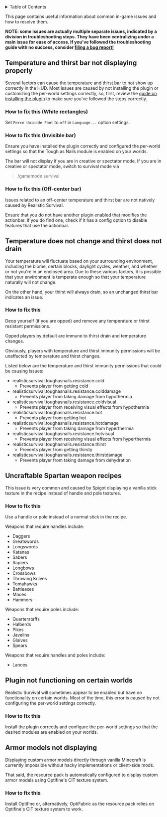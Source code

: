 <!-- START doctoc generated TOC please keep comment here to allow auto update -->
<!-- DON'T EDIT THIS SECTION, INSTEAD RE-RUN doctoc TO UPDATE -->
<details>
<summary>Table of Contents</summary>

- [Temperature and thirst bar not displaying properly](#temperature-and-thirst-bar-not-displaying-properly)
- [Temperature does not change and thirst does not drain](#temperature-does-not-change-and-thirst-does-not-drain)
- [Uncraftable Spartan weapon recipes](#uncraftable-spartan-weapon-recipes)
- [Plugin not functioning on certain worlds](#plugin-not-functioning-on-certain-worlds)
- [Armor models not displaying](#armor-models-not-displaying)

</details>
<!-- END doctoc generated TOC please keep comment here to allow auto update -->

This page contains useful information about common in-game issues and how to resolve them.<br>

**NOTE: some issues are actually multiple separate issues, indicated by a division in troubleshooting steps. They have been centralizing under a main issue for ease of access.
If you've followed the troubleshooting guide with no success, consider [filing a bug report!](https://github.com/ValMobile/RealisticSurvival/wiki/How-to-report-bugs)**

## Temperature and thirst bar not displaying properly
Several factors can cause the temperature and thirst bar to not show up correctly in the HUD. 
Most issues are caused by not installing the plugin or customizing the per-world settings correctly, 
so, first, review the [guide on installing the plugin](https://github.com/ValMobile/RealisticSurvival/wiki/Installing-Realistic-Survival) to make sure you've followed the steps correctly.

### How to fix this (White rectangles)
Set `Force Unicode Font` to `off` in `Language...` option settings.

### How to fix this (Invisible bar)
Ensure you have installed the plugin correctly and configured the per-world settings so that the Tough as Nails module is enabled on your worlds.

The bar will not display if you are in creative or spectator mode. If you are in creative or spectator mode, switch to survival mode via
>/gamemode survival

### How to fix this (Off-center bar)
Issues related to an off-center temperature and thirst bar are not natively caused by Realistic Survival.

Ensure that you do not have another plugin enabled that modifies the actionbar. 
If you do find one, check if it has a config option to disable features that use the actionbar.

## Temperature does not change and thirst does not drain
Your temperature will fluctuate based on your surrounding environment, including the biome, certain blocks, daylight cycles, weather, and whether or not you're in an enclosed area.
Due to these various factors, it is possible that your environment is temperate enough so that your temperature naturally will not change.

On the other hand, your thirst will always drain, so an unchanged thirst bar indicates an issue.

### How to fix this
Deop yourself (if you are opped) and remove any temperature or thirst resistant permissions.

Opped players by default are immune to thirst drain and temperature changes.

Obviously, players with temperature and thirst immunity permissions will be unaffected by temperature and thirst changes.

Listed below are the temperature and thirst immunity permissions that could be causing issues:
- realisticsurvival.toughasnails.resistance.cold
  - Prevents player from getting cold
- realisticsurvival.toughasnails.resistance.colddamage
  - Prevents player from taking damage from hypothermia
- realisticsurvival.toughasnails.resistance.coldvisual 
  - Prevents player from receiving visual effects from hypothermia
- realisticsurvival.toughasnails.resistance.hot 
  - Prevents player from getting hot
- realisticsurvival.toughasnails.resistance.hotdamage 
  - Prevents player from taking damage from hyperthermia
- realisticsurvival.toughasnails.resistance.hotvisual 
  - Prevents player from receiving visual effects from hyperthermia
- realisticsurvival.toughasnails.resistance.thirst 
  - Prevents player from getting thirsty
- realisticsurvival.toughasnails.resistance.thirstdamage 
  - Prevents player from taking damage from dehydration

## Uncraftable Spartan weapon recipes
This issue is very common and caused by Spigot displaying a vanilla stick texture in the recipe instead of handle and pole textures.

### How to fix this
Use a handle or pole instead of a normal stick in the recipe.

Weapons that require handles include:
- Daggers
- Greatswords
- Longswords
- Katanas
- Sabers
- Rapiers
- Longbows
- Crossbows
- Throwing Knives
- Tomahawks
- Battleaxes
- Maces
- Hammers

Weapons that require poles include:
- Quarterstaffs
- Halberds
- Pikes
- Javelins
- Glaives
- Spears

Weapons that require handles and poles include:
- Lances

## Plugin not functioning on certain worlds
Realistic Survival will sometimes appear to be enabled but have no functionality on certain worlds.
Most of the time, this error is caused by not configuring the per-world settings correctly.

### How to fix this
Install the plugin correctly and configure the per-world settings so that the desired modules are enabled on your worlds.

## Armor models not displaying
Displaying custom armor models directly through vanilla Minecraft is currently impossible without hacky implementations or client-side mods.

That said, the resource pack is automatically configured to display custom armor models using Optifine's CIT texture system.

### How to fix this
Install Optifine or, alternatively, OptiFabric as the resource pack relies on Optifine's CIT texture system to work.